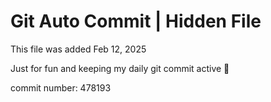 # Git Auto Commit | Hidden File

This file was added Feb 12, 2025

Just for fun and keeping my daily git commit active 🤪

commit number: 478193

